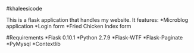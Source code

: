 #khaleesicode

This is a flask application that handles my website. It features:
*Microblog application
*Login form
*Fried Chicken Index form

#Requirements
*Flask 0.10.1
*Python 2.7.9
*Flask-WTF
*Flask-Paginate
*PyMysql
*Contextlib










